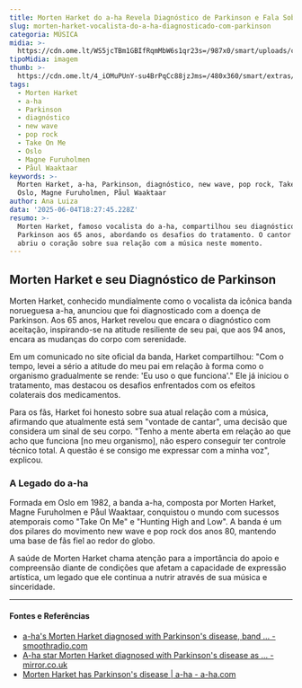 ```yaml
---
title: Morten Harket do a-ha Revela Diagnóstico de Parkinson e Fala Sobre Desafios
slug: morten-harket-vocalista-do-a-ha-diagnosticado-com-parkinson
categoria: MÚSICA
midia: >-
  https://cdn.ome.lt/WS5jcTBm1GBIfRqmMbW6s1qr23s=/987x0/smart/uploads/conteudo/fotos/a-ha-morten-2.png
tipoMidia: imagem
thumb: >-
  https://cdn.ome.lt/4_iOMuPUnY-su4BrPqCc88jzJms=/480x360/smart/extras/conteudos/a-ha-morten.jpg
tags:
  - Morten Harket
  - a-ha
  - Parkinson
  - diagnóstico
  - new wave
  - pop rock
  - Take On Me
  - Oslo
  - Magne Furuholmen
  - Påul Waaktaar
keywords: >-
  Morten Harket, a-ha, Parkinson, diagnóstico, new wave, pop rock, Take On Me,
  Oslo, Magne Furuholmen, Påul Waaktaar
author: Ana Luiza
data: '2025-06-04T18:27:45.228Z'
resumo: >-
  Morten Harket, famoso vocalista do a-ha, compartilhou seu diagnóstico de
  Parkinson aos 65 anos, abordando os desafios do tratamento. O cantor norueguês
  abriu o coração sobre sua relação com a música neste momento.
---
```


## Morten Harket e seu Diagnóstico de Parkinson

Morten Harket, conhecido mundialmente como o vocalista da icônica banda norueguesa a-ha, anunciou que foi diagnosticado com a doença de Parkinson. Aos 65 anos, Harket revelou que encara o diagnóstico com aceitação, inspirando-se na atitude resiliente de seu pai, que aos 94 anos, encara as mudanças do corpo com serenidade.

Em um comunicado no site oficial da banda, Harket compartilhou: "Com o tempo, levei a sério a atitude do meu pai em relação à forma como o organismo gradualmente se rende: 'Eu uso o que funciona'." Ele já iniciou o tratamento, mas destacou os desafios enfrentados com os efeitos colaterais dos medicamentos.

Para os fãs, Harket foi honesto sobre sua atual relação com a música, afirmando que atualmente está sem "vontade de cantar", uma decisão que considera um sinal de seu corpo. "Tenho a mente aberta em relação ao que acho que funciona [no meu organismo], não espero conseguir ter controle técnico total. A questão é se consigo me expressar com a minha voz", explicou.

### A Legado do a-ha

Formada em Oslo em 1982, a banda a-ha, composta por Morten Harket, Magne Furuholmen e Påul Waaktaar, conquistou o mundo com sucessos atemporais como "Take On Me" e "Hunting High and Low". A banda é um dos pilares do movimento new wave e pop rock dos anos 80, mantendo uma base de fãs fiel ao redor do globo.

A saúde de Morten Harket chama atenção para a importância do apoio e compreensão diante de condições que afetam a capacidade de expressão artística, um legado que ele continua a nutrir através de sua música e sinceridade.

---

#### Fontes e Referências

- [a-ha's Morten Harket diagnosed with Parkinson's disease, band ... - smoothradio.com](https://www.smoothradio.com/news/music/a-ha-mortan-harket-parkinsons/)
- [A-ha star Morten Harket diagnosed with Parkinson's disease as ... - mirror.co.uk](https://www.mirror.co.uk/3am/celebrity-news/breaking-ha-star-morten-harket-35336400)
- [Morten Harket has Parkinson's disease | a-ha - a-ha.com](https://a-ha.com/news/morten-harket-has-parkinsons-disease)

